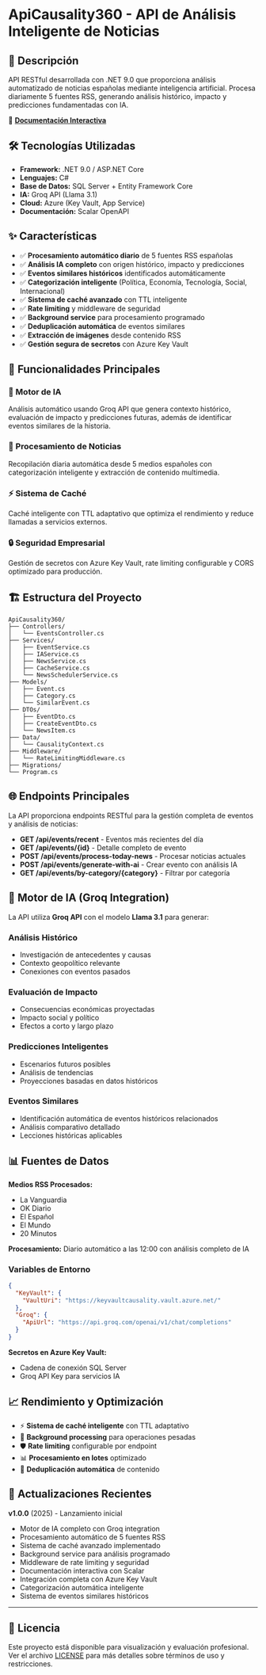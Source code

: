 # ApiCausality360 - API de Análisis Inteligente de Noticias

## 🚀 Descripción

API RESTful desarrollada con .NET 9.0 que proporciona análisis automatizado de noticias españolas mediante inteligencia artificial. Procesa diariamente 5 fuentes RSS, generando análisis histórico, impacto y predicciones fundamentadas con IA.

🔗 **[Documentación Interactiva](https://apicausality360.azurewebsites.net/scalar/v1)**

## 🛠️ Tecnologías Utilizadas

- **Framework:** .NET 9.0 / ASP.NET Core
- **Lenguajes:** C#
- **Base de Datos:** SQL Server + Entity Framework Core
- **IA:** Groq API (Llama 3.1)
- **Cloud:** Azure (Key Vault, App Service)
- **Documentación:** Scalar OpenAPI

## ✨ Características

- ✅ **Procesamiento automático diario** de 5 fuentes RSS españolas
- ✅ **Análisis IA completo** con origen histórico, impacto y predicciones
- ✅ **Eventos similares históricos** identificados automáticamente
- ✅ **Categorización inteligente** (Política, Economía, Tecnología, Social, Internacional)
- ✅ **Sistema de caché avanzado** con TTL inteligente
- ✅ **Rate limiting** y middleware de seguridad
- ✅ **Background service** para procesamiento programado
- ✅ **Deduplicación automática** de eventos similares
- ✅ **Extracción de imágenes** desde contenido RSS
- ✅ **Gestión segura de secretos** con Azure Key Vault

## 📱 Funcionalidades Principales

### 🤖 Motor de IA
Análisis automático usando Groq API que genera contexto histórico, evaluación de impacto y predicciones futuras, además de identificar eventos similares de la historia.

### 📰 Procesamiento de Noticias
Recopilación diaria automática desde 5 medios españoles con categorización inteligente y extracción de contenido multimedia.

### ⚡ Sistema de Caché
Caché inteligente con TTL adaptativo que optimiza el rendimiento y reduce llamadas a servicios externos.

### 🔒 Seguridad Empresarial
Gestión de secretos con Azure Key Vault, rate limiting configurable y CORS optimizado para producción.

## 🏗️ Estructura del Proyecto

```
ApiCausality360/
├── Controllers/
│   └── EventsController.cs
├── Services/
│   ├── EventService.cs
│   ├── IAService.cs
│   ├── NewsService.cs
│   ├── CacheService.cs
│   └── NewsSchedulerService.cs
├── Models/
│   ├── Event.cs
│   ├── Category.cs
│   └── SimilarEvent.cs
├── DTOs/
│   ├── EventDto.cs
│   ├── CreateEventDto.cs
│   └── NewsItem.cs
├── Data/
│   └── CausalityContext.cs
├── Middleware/
│   └── RateLimitingMiddleware.cs
├── Migrations/
└── Program.cs
```

## 🌐 Endpoints Principales

La API proporciona endpoints RESTful para la gestión completa de eventos y análisis de noticias:

- **GET /api/events/recent** - Eventos más recientes del día
- **GET /api/events/{id}** - Detalle completo de evento
- **POST /api/events/process-today-news** - Procesar noticias actuales
- **POST /api/events/generate-with-ai** - Crear evento con análisis IA
- **GET /api/events/by-category/{category}** - Filtrar por categoría

## 🤖 Motor de IA (Groq Integration)

La API utiliza **Groq API** con el modelo **Llama 3.1** para generar:

### Análisis Histórico
- Investigación de antecedentes y causas
- Contexto geopolítico relevante
- Conexiones con eventos pasados

### Evaluación de Impacto
- Consecuencias económicas proyectadas
- Impacto social y político
- Efectos a corto y largo plazo

### Predicciones Inteligentes
- Escenarios futuros posibles
- Análisis de tendencias
- Proyecciones basadas en datos históricos

### Eventos Similares
- Identificación automática de eventos históricos relacionados
- Análisis comparativo detallado
- Lecciones históricas aplicables

## 📊 Fuentes de Datos

**Medios RSS Procesados:**
- La Vanguardia
- OK Diario  
- El Español
- El Mundo
- 20 Minutos

**Procesamiento:** Diario automático a las 12:00 con análisis completo de IA

### Variables de Entorno
```json
{
  "KeyVault": {
    "VaultUri": "https://keyvaultcausality.vault.azure.net/"
  },
  "Groq": {
    "ApiUrl": "https://api.groq.com/openai/v1/chat/completions"
  }
}
```

**Secretos en Azure Key Vault:**
- Cadena de conexión SQL Server
- Groq API Key para servicios IA

## 📈 Rendimiento y Optimización

- ⚡ **Sistema de caché inteligente** con TTL adaptativo
- 🔄 **Background processing** para operaciones pesadas
- 🛡️ **Rate limiting** configurable por endpoint
- 📊 **Procesamiento en lotes** optimizado
- 🎯 **Deduplicación automática** de contenido

## 🔄 Actualizaciones Recientes

**v1.0.0** (2025) - Lanzamiento inicial
- Motor de IA completo con Groq integration
- Procesamiento automático de 5 fuentes RSS
- Sistema de caché avanzado implementado
- Background service para análisis programado
- Middleware de rate limiting y seguridad
- Documentación interactiva con Scalar
- Integración completa con Azure Key Vault
- Categorización automática inteligente
- Sistema de eventos similares históricos

---

## 📄 Licencia

Este proyecto está disponible para visualización y evaluación profesional. Ver el archivo [LICENSE](LICENSE) para más detalles sobre términos de uso y restricciones.
